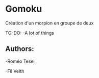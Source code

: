 # Gomoku

Création d'un morpion en groupe de deux

TO-DO:
-A lot of things

Authors:
-
-Roméo Tesei

-Fil Veith